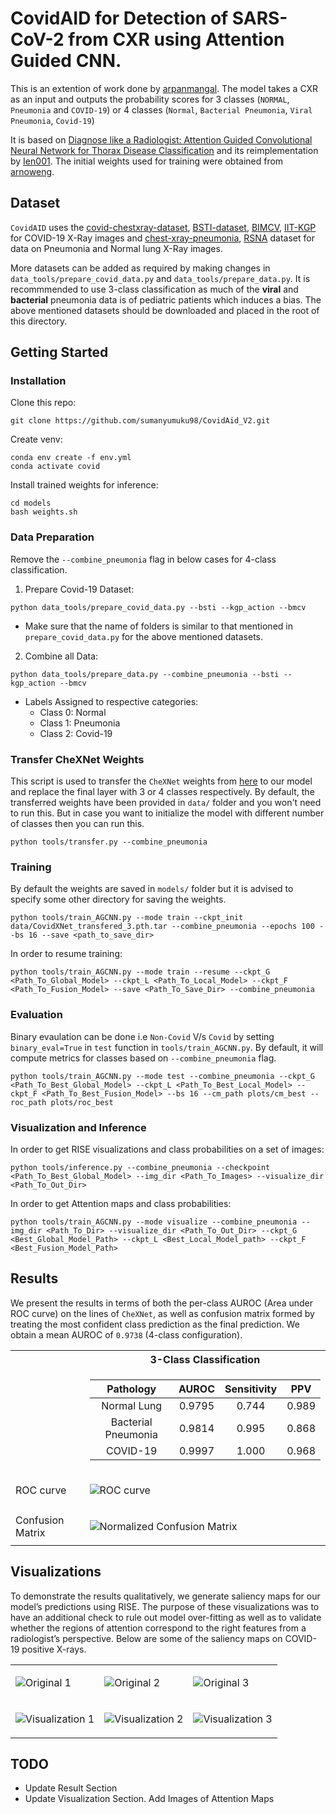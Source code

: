 # CovidAID for Detection of SARS-CoV-2 from CXR using Attention Guided CNN.

This is an extention of work done by [arpanmangal](https://github.com/arpanmangal/CovidAID). The model takes a CXR as an input and outputs the probability scores for 3 classes (`NORMAL`, `Pneumonia` and `COVID-19`) or 4 classes (`Normal`, `Bacterial Pneumonia`, `Viral Pneumonia`, `Covid-19`)

It is based on [Diagnose like a Radiologist: Attention Guided Convolutional Neural Network for Thorax Disease Classification](https://arxiv.org/abs/1801.09927) and its reimplementation by [Ien001](https://github.com/Ien001/AG-CNN). The initial weights used for training were obtained from [arnoweng](https://github.com/arnoweng/CheXNet).

## Dataset
`CovidAID` uses the [covid-chestxray-dataset](https://github.com/ieee8023/covid-chestxray-dataset), [BSTI-dataset](https://www.bsti.org.uk/training-and-education/covid-19-bsti-imaging-database/), [BIMCV](https://bimcv.cipf.es/bimcv-projects/bimcv-covid19/#1590858128006-9e640421-6711), [IIT-KGP](https://ieee-dataport.org/open-access/covid19action-radiology-cxr) for COVID-19 X-Ray images and [chest-xray-pneumonia](https://www.kaggle.com/paultimothymooney/chest-xray-pneumonia), [RSNA](https://www.kaggle.com/c/rsna-pneumonia-detection-challenge) dataset for data on Pneumonia and Normal lung X-Ray images. 

More datasets can be added as required by making changes in `data_tools/prepare_covid_data.py` and `data_tools/prepare_data.py`. It is recommmended to use 3-class classification as much of the **viral** and **bacterial** pneumonia data is of pediatric patients which induces a bias. The above mentioned datasets should be downloaded and placed in the root of this directory.

## Getting Started
### Installation
Clone this repo:
```
git clone https://github.com/sumanyumuku98/CovidAid_V2.git
```
Create venv:
```
conda env create -f env.yml
conda activate covid
```
Install trained weights for inference:
```
cd models
bash weights.sh
```
### Data Preparation
Remove the `--combine_pneumonia` flag in below cases for 4-class classification.
1. Prepare Covid-19 Dataset:
  ```
  python data_tools/prepare_covid_data.py --bsti --kgp_action --bmcv
  ```
  * Make sure that the name of folders is similar to that mentioned in `prepare_covid_data.py` for the above mentioned datasets.
2. Combine all Data:
  ```
  python data_tools/prepare_data.py --combine_pneumonia --bsti --kgp_action --bmcv
  ```
  * Labels Assigned to respective categories:
    * Class 0: Normal
    * Class 1: Pneumonia
    * Class 2: Covid-19
    
### Transfer CheXNet Weights
This script is used to transfer the `CheXNet` weights from [here](https://github.com/arnoweng/CheXNet) to our model and replace the final layer with 3 or 4 classes respectively. By default, the transferred weights have been provided in `data/` folder and you won't need to run this. But in case you want to initialize the model with different number of classes then you can run this.
```
python tools/transfer.py --combine_pneumonia
```
### Training
By default the weights are saved in `models/` folder but it is advised to specify some other directory for saving the weights.
```
python tools/train_AGCNN.py --mode train --ckpt_init data/CovidXNet_transfered_3.pth.tar --combine_pneumonia --epochs 100 --bs 16 --save <path_to_save_dir>
```
In order to resume training:
```
python tools/train_AGCNN.py --mode train --resume --ckpt_G <Path_To_Global_Model> --ckpt_L <Path_To_Local_Model> --ckpt_F <Path_To_Fusion_Model> --save <Path_To_Save_Dir> --combine_pneumonia
```
### Evaluation
Binary evaulation can be done i.e `Non-Covid` V/s `Covid` by setting `binary_eval=True` in `test` function in `tools/train_AGCNN.py`. By default, it will compute metrics for classes based on `--combine_pneumonia` flag.
```
python tools/train_AGCNN.py --mode test --combine_pneumonia --ckpt_G <Path_To_Best_Global_Model> --ckpt_L <Path_To_Best_Local_Model> --ckpt_F <Path_To_Best_Fusion_Model> --bs 16 --cm_path plots/cm_best --roc_path plots/roc_best
```
### Visualization and Inference
In order to get RISE visualizations and class probabilities on a set of images:
```
python tools/inference.py --combine_pneumonia --checkpoint <Path_To_Best_Global_Model> --img_dir <Path_To_Images> --visualize_dir <Path_To_Out_Dir>
```
In order to get Attention maps and class probabilities:
```
python tools/train_AGCNN.py --mode visualize --combine_pneumonia --img_dir <Path_To_Dir> --visualize_dir <Path_To_Out_Dir> --ckpt_G <Best_Global_Model_Path> --ckpt_L <Best_Local_Model_path> --ckpt_F <Best_Fusion_Model_Path>
```


## Results

We present the results in terms of both the per-class AUROC (Area under ROC curve) on the lines of `CheXNet`, as well as confusion matrix formed by treating the most confident class prediction as the final prediction. We obtain a mean AUROC of `0.9738` (4-class configuration).

<center>
<table>
<tr><th></th><th>3-Class Classification</th></tr>
<tr>
<td></td>
<td>

| Pathology  |   AUROC    | Sensitivity | PPV
| :--------: | :--------: | :--------: | :--------: |
| Normal Lung  | 0.9795 | 0.744 | 0.989
| Bacterial Pneumonia | 0.9814 | 0.995 | 0.868
| COVID-19 | 0.9997 | 1.000 | 0.968

</td></tr> 
<tr>
<td>ROC curve</td>
<td>

![ROC curve](./assets/roc_3.png "ROC curve")

</td>
</tr>
<tr>
<td>Confusion Matrix</td>
<td>

![Normalized Confusion Matrix](./assets/cm_3.png "Normalized Confusion Matrix")

</td>
</tr>



</table>
</center>

## Visualizations
To  demonstrate  the  results  qualitatively,  we  generate  saliency  maps  for  our model’s  predictions  using  RISE. The purpose of these visualizations was to have an additional check to rule out  model  over-fitting  as  well  as  to  validate  whether  the  regions  of  attention correspond to the right features from a radiologist’s perspective. Below are some of the saliency maps on COVID-19 positive X-rays.

<center>

<table>
<tr>
<td>

![Original 1](./assets/visualizations/original_1.png "Original 1") 

</td><td> 

![Original 2](./assets/visualizations/original_2.png "Original 2") 

</td><td> 

![Original 3](./assets/visualizations/original_3.png "Original 3")

</td></tr>

<tr><td> 

![Visualization 1](./assets/visualizations/vis_1.png "Visualization 1") 

</td><td> 

![Visualization 2](./assets/visualizations/vis_2.png "Visualization 2") 

</td><td>

![Visualization 3](./assets/visualizations/vis_3.png "Visualization 3")

</td></tr>
</table>


</center>

## TODO
* Update Result Section
* Update Visualization  Section. Add Images of Attention Maps


